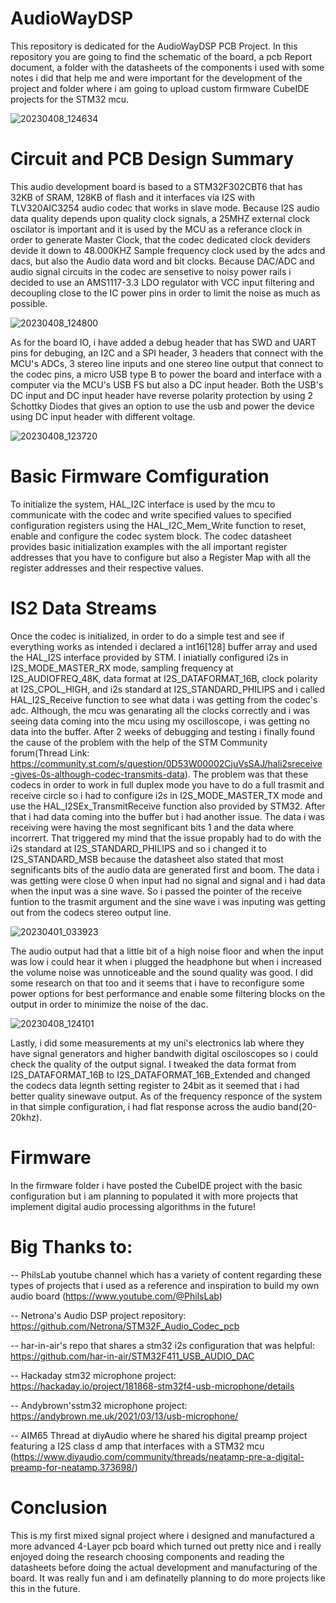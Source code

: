 # AudioWayDSP
This repository is dedicated for the AudioWayDSP PCB Project. In this repository you are going to find the schematic of the board, a pcb Report document, a folder with the datasheets of the components i used with some notes i did that help me and were important for the development of the project and folder where i am going to upload custom firmware CubeIDE projects for the STM32 mcu.

![20230408_124634](https://user-images.githubusercontent.com/93339707/230942115-1fff1c84-43ac-4412-8835-438c6a74595b.jpg)

# Circuit and PCB Design Summary
This audio development board is based to a STM32F302CBT6 that has 32KB of SRAM, 128KB of flash and it interfaces via I2S with TLV320AIC3254 audio codec that works in slave mode. Because I2S audio data quality depends upon quality clock signals, a 25MHZ external clock oscilator is important and it is used by the MCU as a referance clock in order to generate Master Clock, that the codec dedicated clock deviders devide it down to 48.000KHZ Sample frequency clock used by the adcs and dacs, but also the Audio data word and bit clocks. Because DAC/ADC and audio signal circuits in the codec are sensetive to noisy power rails i decided to use an AMS1117-3.3 LDO regulator with VCC input filtering and decoupling close to the IC power pins in order to limit the noise as much as possible.

![20230408_124800](https://user-images.githubusercontent.com/93339707/230942482-17a5ab97-9a17-4d35-8651-e696cb9beba7.jpg)

As for the board IO, i have added a debug header that has SWD and UART pins for debuging, an I2C and a SPI header, 3 headers that connect with the MCU's ADCs, 3 stereo line inputs and one stereo line output that connect to the codec pins, a micro USB type B to power the board and interface with a computer via the MCU's USB FS but also a DC input header. Both the USB's DC input and DC input header have reverse polarity protection by using 2 Schottky Diodes that gives an option to use the usb and power the device using DC input header with different voltage.

![20230408_123720](https://user-images.githubusercontent.com/93339707/230942542-c760dc08-2def-4060-b035-fbc0476e106d.jpg)

# Basic Firmware Comfiguration
To initialize the system, HAL_I2C interface is used by the mcu to communicate with the codec and write specified values to specified configuration registers using the HAL_I2C_Mem_Write function to reset, enable and configure the codec system block. The codec datasheet provides basic initialization examples with the all important register addresses that you have to configure but also a Register Map with all the register addresses and their respective values.

# IS2 Data Streams
Once the codec is initialized, in order to do a simple test and see if everything works as intended i declared a int16[128] buffer array and used the HAL_I2S interface provided by STM. I iniatially configured i2s in I2S_MODE_MASTER_RX mode, sampling frequency  at I2S_AUDIOFREQ_48K, data format at I2S_DATAFORMAT_16B, clock polarity at I2S_CPOL_HIGH, and  i2s standard at I2S_STANDARD_PHILIPS and i called HAL_I2S_Receive function to see what data i was getting from the codec's adc. Although, the mcu was genarating all the clocks correctly and i was seeing data coming into the mcu using my oscilloscope, i was getting no data into the buffer. After 2 weeks of debugging and testing i finally found the cause of the problem with the help of the STM Community forum(Thread Link: https://community.st.com/s/question/0D53W00002CjuVsSAJ/hali2sreceive-gives-0s-although-codec-transmits-data). The problem was that these codecs in order to work in full duplex mode you have to do a full trasmit and receive circle so i had to configure i2s in I2S_MODE_MASTER_TX mode and use the HAL_I2SEx_TransmitReceive function also provided by STM32. After that i had data coming into the buffer but i had another issue. The data i was receiving were having the most segnificant bits 1 and the data where incorrert. That triggered my mind that the issue propably had to do with the i2s standard at I2S_STANDARD_PHILIPS and so i changed it to I2S_STANDARD_MSB because the datasheet also stated that most segnificants bits of the audio data are generated first and boom. The data i was getting were close 0 when input had no signal and signal and i had data when the input was a sine wave. So i passed the pointer of the receive funtion to the trasmit argument and the sine wave i was inputing was getting out from the codecs stereo output line. 

![20230401_033923](https://user-images.githubusercontent.com/93339707/230942313-cda9be3b-ccf2-4e36-a6f2-c3fe1a216384.jpg)

The audio output had that a little bit of a high noise floor and when the input was low i could hear it when i plugged the headphone but when i increased the volume noise was unnoticeable and the sound quality was good. I did some research on that too and it seems that i have to reconfigure some power options for best performance and enable some filtering blocks on the output in order to minimize the noise of the dac.

![20230408_124101](https://user-images.githubusercontent.com/93339707/230942370-556aad7b-2244-40bd-bb3a-6abcd4377a5a.jpg)

Lastly, i did some measurements at my uni's electronics lab where they have signal generators and higher bandwith digital osciloscopes so i could check the quality of the output signal. I tweaked the data format from I2S_DATAFORMAT_16B to I2S_DATAFORMAT_16B_Extended and changed the codecs data legnth setting register to 24bit as it seemed that i had better quality sinewave output. As of the frequency responce of the system in that simple configuration, i had flat response across the audio band(20-20khz).

# Firmware
In the firmware folder i have posted the CubeIDE project with the basic configuration but i am planning to populated it with more projects that implement digital audio processing algorithms in the future!

# Big Thanks to:

-- PhilsLab youtube channel which has a variety of content regarding these types of projects that i used as a reference and inspiration to build my own audio board
(https://www.youtube.com/@PhilsLab)

-- Netrona's Audio DSP project repository: https://github.com/Netrona/STM32F_Audio_Codec_pcb

-- har-in-air's repo that shares a stm32 i2s configuration that was helpful: https://github.com/har-in-air/STM32F411_USB_AUDIO_DAC

-- Hackaday stm32 microphone project: https://hackaday.io/project/181868-stm32f4-usb-microphone/details

-- Andybrown'sstm32 microphone project: https://andybrown.me.uk/2021/03/13/usb-microphone/

-- AIM65 Thread at diyAudio where he shared his digital preamp project featuring a I2S class d amp that interfaces with a STM32 mcu
(https://www.diyaudio.com/community/threads/neatamp-pre-a-digital-preamp-for-neatamp.373698/)

# Conclusion
This is my first mixed signal project where i designed and manufactured a more advanced 4-Layer pcb board which turned out pretty nice and i really enjoyed doing the research choosing components and reading the datasheets before doing the actual development and manufacturing of the board.
It was really fun and i am definatelly planning to do more projects like this in the future.

